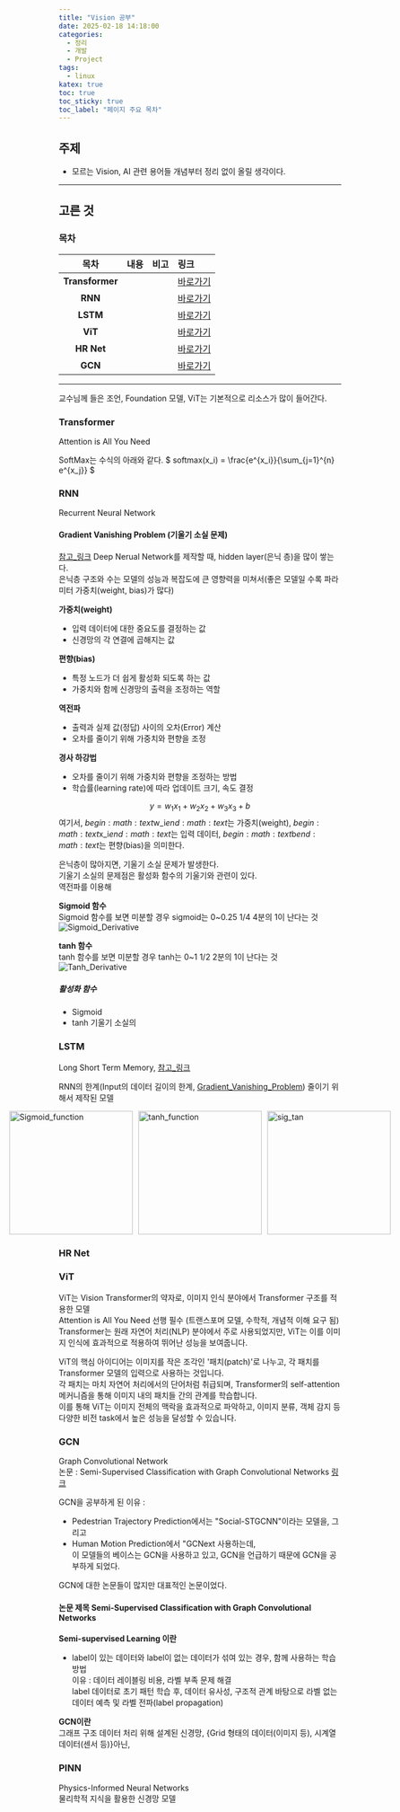 ```yaml
---
title: "Vision 공부"
date: 2025-02-18 14:18:00
categories:
  - 정리
  - 개발
  - Project
tags:
  - linux
katex: true
toc: true
toc_sticky: true
toc_label: "페이지 주요 목차"
---
```


## 주제

- 모르는 Vision, AI 관련 용어들 개념부터 정리 없이 올릴 생각이다.  

---

## 고른 것

### 목차

|목차|내용|비고|링크|
|:--:|:--|:--|:--|
|**Transformer**|||<a href="#transformer">바로가기</a>|
|**RNN**|||<a href="#rnn">바로가기</a>|
|**LSTM**|||<a href="#lstm">바로가기</a>|
|**ViT**|||<a href="#vit">바로가기</a>|
|**HR Net**|||<a href="#hr-net">바로가기</a>|
|**GCN**|||<a href="#gcn">바로가기</a>|

---

교수님께 들은 조언, Foundation 모델, ViT는 기본적으로 리소스가 많이 들어간다.  



### Transformer
Attention is All You Need  

SoftMax는 수식의 아래와 같다. 
$ softmax(x_i) = \frac{e^{x_i}}{\sum_{j=1}^{n} e^{x_j}} $

### RNN 
Recurrent Neural Network

#### Gradient Vanishing Problem (기울기 소실 문제)
[참고_링크](https://www.youtube.com/watch?v=aWInMRtySpQ)
Deep Nerual Network를 제작할 때, hidden layer(은닉 층)을 많이 쌓는다.  
은닉층 구조와 수는 모델의 성능과 복잡도에 큰 영향력을 미쳐서(좋은 모델일 수록 파라미터 가중치(weight, bias)가 많다)  
  
**가중치(weight)**  
- 입력 데이터에 대한 중요도를 결정하는 값  
- 신경망의 각 연결에 곱해지는 값  

**편향(bias)**  
- 특정 노드가 더 쉽게 활성화 되도록 하는 값  
- 가중치와 함께 신경망의 출력을 조정하는 역할  

**역전파**  
- 출력과 실제 값(정답) 사이의 오차(Error) 계산  
- 오차를 줄이기 위해 가중치와 편향을 조정  

**경사 하강법**  
- 오차를 줄이기 위해 가중치와 편향을 조정하는 방법  
- 학습률(learning rate)에 따라 업데이트 크기, 속도 결정  

$$ 
y = w_1x_1 + w_2x_2 + w_3x_3 + b 
$$
여기서, $begin:math:text$w_i$end:math:text$는 가중치(weight), $begin:math:text$x_i$end:math:text$는 입력 데이터, $begin:math:text$b$end:math:text$는 편향(bias)을 의미한다.  


은닉층이 많아지면, 기울기 소실 문제가 발생한다.  
기울기 소실의 문제점은 활성화 함수의 기울기와 관련이 있다.  
역전파를 이용해 

**Sigmoid 함수**  
Sigmoid 함수를 보면 미분할 경우 sigmoid는 0~0.25 1/4 4분의 1이 난다는 것  
![Sigmoid_Derivative](https://img1.daumcdn.net/thumb/R1280x0/?scode=mtistory2&fname=https%3A%2F%2Fblog.kakaocdn.net%2Fdn%2FyJnMy%2FbtrCKh4ojvw%2FLtlaMwrtEZHC3KtGNWvuLK%2Fimg.png)  

**tanh 함수**  
tanh 함수를 보면 미분할 경우 tanh는 0~1 1/2 2분의 1이 난다는 것
![Tanh_Derivative](https://img1.daumcdn.net/thumb/R1280x0/?scode=mtistory2&fname=https%3A%2F%2Fblog.kakaocdn.net%2Fdn%2Fcq4ZGq%2FbtrCJJNA2bI%2FZhOpBc6Rj3061ZMw11AfPK%2Fimg.png)  

##### 활성화 함수
- Sigmoid
- tanh
기울기 소실의 

### LSTM  
Long Short Term Memory, [참고_링크](https://ctkim.tistory.com/entry/LSTMLong-short-time-memory-%EA%B8%B0%EC%B4%88-%EC%9D%B4%ED%95%B4)  

RNN의 한계(Input의 데이터 길이의 한계, [Gradient_Vanishing_Problem](#gradient-vanishing-problem)) 줄이기 위해서 제작된 모델

<div style="display: flex; justify-content: center; gap: 10px;">
  <img src="https://external-content.duckduckgo.com/iu/?u=https%3A%2F%2Fik.imagekit.io%2Fbotpenguin1%2Fassets%2Fwebsite%2FSigmoid_Function_90ec70976d.png&f=1&nofb=1&ipt=7af621efafe2b4c6327f48959bacad3638cabe79de8dd63511708887aeb1851b&ipo=images"
       alt="Sigmoid_function" width="220" />
  <img src="https://external-content.duckduckgo.com/iu/?u=https%3A%2F%2Fsaugatbhattarai.com.np%2Fwp-content%2Fuploads%2F2018%2F06%2Ftanh.jpg&f=1&nofb=1&ipt=f78b7c9ba52c61c53ab97f72f83a38c26a7c73ee5e466511bd49bec27491f39f&ipo=images"
       alt="tanh_function" width="220" />
  <img src="https://external-content.duckduckgo.com/iu/?u=https%3A%2F%2Fwww.nomidl.com%2Fwp-content%2Fuploads%2F2022%2F04%2Fimage-17.png&f=1&nofb=1&ipt=a08af181b4dc86b5fd058670a595ff38bfc5dfe67f0d02c25df56bbae640a01c&ipo=images"
       alt="sig_tan" width="220" />
</div>

### HR Net

### ViT
ViT는 Vision Transformer의 약자로, 이미지 인식 분야에서 Transformer 구조를 적용한 모델  
Attention is All You Need 선행 필수 (트랜스포머 모델, 수학적, 개념적 이해 요구 됨)
Transformer는 원래 자연어 처리(NLP) 분야에서 주로 사용되었지만, ViT는 이를 이미지 인식에 효과적으로 적용하여 뛰어난 성능을 보여줍니다.

ViT의 핵심 아이디어는 이미지를 작은 조각인 '패치(patch)'로 나누고, 각 패치를 Transformer 모델의 입력으로 사용하는 것입니다.  
각 패치는 마치 자연어 처리에서의 단어처럼 취급되며, Transformer의 self-attention 메커니즘을 통해 이미지 내의 패치들 간의 관계를 학습합니다.  
이를 통해 ViT는 이미지 전체의 맥락을 효과적으로 파악하고, 이미지 분류, 객체 감지 등 다양한 비전 task에서 높은 성능을 달성할 수 있습니다.


### GCN
Graph Convolutional Network  
논문 : Semi-Supervised Classification with Graph Convolutional Networks [링크](https://arxiv.org/abs/1609.02907)  

GCN을 공부하게 된 이유 :  
- Pedestrian Trajectory Prediction에서는 "Social-STGCNN"이라는 모델을, 그리고 
- Human Motion Prediction에서 "GCNext 사용하는데,  
이 모델들의 베이스는 GCN을 사용하고 있고, GCN을 언급하기 때문에 GCN을 공부하게 되었다.  
  
GCN에 대한 논문들이 많지만 대표적인 논문이었다.  

#### **논문 제목 Semi-Supervised Classification with Graph Convolutional Networks**

**Semi-supervised Learning 이란**  
- label이 있는 데이터와 label이 없는 데이터가 섞여 있는 경우, 함께 사용하는 학습 방법  
이유 : 데이터 레이블링 비용, 라벨 부족 문제 해결  
label 데이터로 초기 패턴 학습 후, 데이터 유사성, 구조적 관계 바탕으로 라벨 없는 데이터 예측 및 라벨 전파(label propagation)  

**GCN이란**  
그래프 구조 데이터 처리 위해 설계된 신경망, {Grid 형태의 데이터(이미지 등), 시계열 데이터(센서 등)}아닌, 

### PINN
Physics-Informed Neural Networks  
물리학적 지식을 활용한 신경망 모델  
